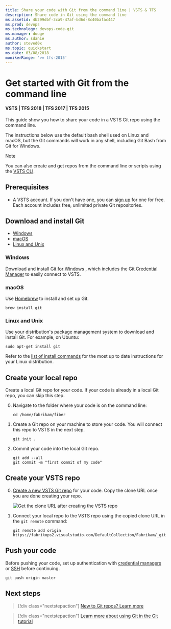 ```yaml
---
title: Share your code with Git from the command line | VSTS & TFS
description: Share code in Git using the command line
ms.assetid: 4b299dbf-3ca9-47af-bd6d-8c40bafac447
ms.prod: devops
ms.technology: devops-code-git 
ms.manager: douge
ms.author: sdanie
author: steved0x
ms.topic: quickstart
ms.date: 03/08/2018
monikerRange: '>= tfs-2015'
---
```



# Get started with Git from the command line

#### VSTS | TFS 2018 | TFS 2017 | TFS 2015

This guide show you how to share your code in a VSTS Git repo using the command line.

The instructions below use the default bash shell used on Linux and macOS, but the Git commands will work in any shell, including Git Bash from Git for Windows.

> [!NOTE]
> You can also create and get repos from the command line or scripts using the [VSTS CLI](https://docs.microsoft.com/en-us/cli/vsts/overview?view=vsts-cli-latest).

## Prerequisites

* A VSTS account. If you don't have one, you can [sign up](../accounts/create-account-msa-or-work-student.md) for one for free. Each account includes free, unlimited private Git repositories.

## Download and install Git

* [Windows](#windows)
* [macOS](#macos)
* [Linux and Unix](#linux-and-unix)

### Windows

Download and install [Git for Windows](https://git-scm.com/download/win) , which includes the [Git Credential Manager](set-up-credential-managers.md) to 
easily connect to VSTS. 

### macOS

Use [Homebrew](http://brew.sh/) to install and set up Git.

```
brew install git
```

### Linux and Unix

Use your distribution's package management system to download and install Git. For example, on Ubuntu:

```
sudo apt-get install git
```

Refer to the [list of install commands](https://git-scm.com/download/linux) for the most up to date instructions for your Linux distribution.

## Create your local repo

Create a local Git repo for your code. If your code is already in a local Git repo, you can skip this step.

0. Navigate to the folder where your code is on the command line:

    ```
    cd /home/fabrikam/fiber
    ```

0. Create a Git repo on your machine to store your code. You will connect this repo to VSTS in the next step.

    ```
    git init .
    ```

0. Commit your code into the local Git repo.

    ```
    git add --all
    git commit -m "first commit of my code"
    ```

## Create your VSTS repo

0. [Create a new VSTS Git repo](create-new-repo.md) for your code. Copy the clone URL once you are done creating your repo.

   ![Get the clone URL after creating the VSTS repo](_img/share-your-code-in-git-cmdline/clone_url.png)

0. Connect your local repo to the VSTS repo using the copied clone URL in the `git remote` command:

    ```
    git remote add origin https://fabrikops2.visualstudio.com/DefaultCollection/Fabrikam/_git/FabrikamApp
    ```


## Push your code 

Before pushing your code, set up authentication with [credential managers](set-up-credential-managers.md) or [SSH](use-ssh-keys-to-authenticate.md) before continuing.

```
git push origin master
```

## Next steps

> [!div class="nextstepaction"]
> [New to Git repos? Learn more](https://www.visualstudio.com/learn/set-up-a-git-repository/)

> [!div class="nextstepaction"]
> [Learn more about using Git in the Git tutorial](tutorial/gitworkflow.md)
